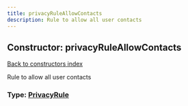 ```yaml
---
title: privacyRuleAllowContacts
description: Rule to allow all user contacts
---
```

## Constructor: privacyRuleAllowContacts  
[Back to constructors index](index.md)



Rule to allow all user contacts




### Type: [PrivacyRule](../types/PrivacyRule.md)


